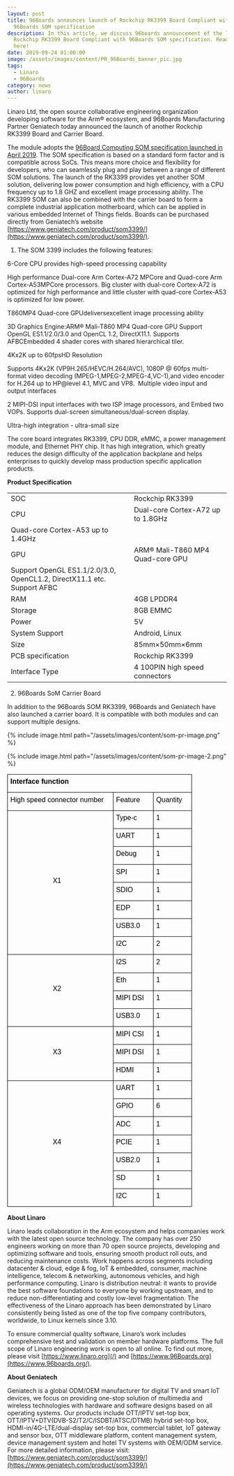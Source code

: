 ```yaml
---
layout: post
title: 96Boards announces launch of Rockchip RK3399 Board Compliant with
  96Boards SOM specification
description: In this article, we discuss 96boards announcement of the launch of
  Rockchip RK3399 Board Compliant with 96Boards SOM specification. Read more
  here!
date: 2019-09-24 01:00:00
image: /assets/images/content/PR_96Boards_banner_pic.jpg
tags:
  - Linaro
  - 96Boards
category: news
author: linaro
---
```


Linaro Ltd, the open source collaborative engineering organization developing software for the Arm® ecosystem, and 96Boards Manufacturing Partner Geniatech today announced the launch of another Rockchip RK3399 Board and Carrier Board.

The module adopts the [96Board Computing SOM specification launched in April 2019](/news/linaro-announces-launch-of-96boards-system-on-module-som-specification/). The SOM specification is based on a standard form factor and is compatible across SoCs. This means more choice and flexibility for developers, who can seamlessly plug and play between a range of different SOM solutions. The launch of the RK3399 provides yet another SOM solution, delivering low power consumption and high efficiency, with a CPU frequency up to 1.8 GHZ and excellent image processing ability. The RK3399 SOM can also be combined with the carrier board to form a complete industrial application motherboard, which can be applied in various embedded Internet of Things fields. Boards can be purchased directly from Geniatech’s website [https://www.geniatech.com/product/som3399/](https://www.geniatech.com/product/som3399/).

1. The SOM 3399 includes the following features:

6-Core CPU provides high-speed processing capability

High performance Dual-core Arm Cortex-A72 MPCore and Quad-core Arm Cortex-A53MPCore processors. Big cluster with dual-core Cortex-A72 is optimized for high performance and little cluster with quad-core Cortex-A53 is optimized for low power.

T860MP4 Quad-core GPUdeliversexcellent image processing ability

3D Graphics Engine:ARM® Mali-T860 MP4 Quad-core GPU Support OpenGL ES1.1/2.0/3.0 and OpenCL 1.2, DirectX11.1. Supports AFBCEmbedded 4 shader cores with shared hierarchical tiler.

4Kx2K up to 60fpsHD Resolution

Supports 4Kx2K (VP9H.265/HEVC/H.264/AVC), 1080P @ 60fps multi-format video decoding (MPEG-1,MPEG-2,MPEG-4,VC-1),and video encoder for H.264 up to HP@level 4.1, MVC and VP8. 
Multiple video input and output interfaces

2 MIPI-DSI input interfaces with two ISP image processors, and Embed two VOPs. Supports dual-screen simultaneous/dual-screen display.

Ultra-high integration - ultra-small size

The core board integrates RK3399, CPU DDR, eMMC, a power management module, and Ethernet PHY chip. It has high integration, which greatly reduces the design difficulty of the application backplane and helps enterprises to quickly develop mass production specific application products.

**Product Specification**

|                                                                        |                                   |
| ---------------------------------------------------------------------- | --------------------------------- |
| SOC                                                                    | Rockchip RK3399                   |
| CPU                                                                    | Dual-core Cortex-A72 up to 1.8GHz |
| Quad-core Cortex-A53 up to 1.4GHz                                      |
| GPU                                                                    | ARM® Mali-T860 MP4 Quad-core GPU  |
| Support OpenGL ES1.1/2.0/3.0, OpenCL1.2, DirectX11.1 etc. Support AFBC |
| RAM                                                                    | 4GB LPDDR4                        |
| Storage                                                                | 8GB EMMC                          |
| Power                                                                  | 5V                                |
| System Support                                                         | Android, Linux                    |
| Size                                                                   | 85mm×50mm×6mm                     |
| PCB specification                                                      | Rockchip RK3399                   |
| Interface Type                                                         | 4 100PIN high speed connectors    |

2. 96Boards SoM Carrier Board

In addition to the 96Boards SOM RK3399, 96Boards and Geniatech have also launched a carrier board. It is compatible with both modules and can support multiple designs.

{% include image.html path="/assets/images/content/som-pr-image.png" %}

{% include image.html path="/assets/images/content/som-pr-image-2.png" %}

  <table  class="table table-responsive" style="border:none;border-collapse:collapse;">
    <tbody style="border-left:1px solid #000;">
      <tr style="height:16pt;">
        <td colspan="3" style="border-left:solid #000000 0.5pt;border-right:solid #000000 0.5pt;border-bottom:solid #000000 0.5pt;border-top:solid #000000 0.5pt;vertical-align:top;padding:4pt 10pt 4pt 4.5pt;overflow:hidden;overflow-wrap:break-word;">
          <p dir="ltr" style="line-height:1.34;margin-right: 6pt;text-indent: -0.5pt;margin-top:0pt;margin-bottom:6.1pt;padding:0pt 0pt 0pt 0.5pt;"><span style="font-size:12pt;font-family:Arial;color:#000000;background-color:transparent;font-weight:700;font-style:normal;font-variant:normal;text-decoration:none;vertical-align:baseline;white-space:pre;white-space:pre-wrap;">Interface function</span></p>
        </td>
      </tr>
      <tr style="height:29pt;">
        <td style="border-left:solid #000000 0.5pt;border-right:solid #000000 0.5pt;border-bottom:solid #000000 0.5pt;border-top:solid #000000 0.5pt;vertical-align:top;padding:4pt 10pt 4pt 4.5pt;overflow:hidden;overflow-wrap:break-word;">
          <p dir="ltr" style="line-height:1.34;margin-right: 6pt;text-indent: -0.5pt;margin-top:0pt;margin-bottom:6.1pt;padding:0pt 0pt 0pt 0.5pt;"><span style="font-size:12pt;font-family:Arial;color:#000000;background-color:transparent;font-weight:400;font-style:normal;font-variant:normal;text-decoration:none;vertical-align:baseline;white-space:pre;white-space:pre-wrap;">High speed connector number</span></p>
        </td>
        <td style="border-left:solid #000000 0.5pt;border-right:solid #000000 0.5pt;border-bottom:solid #000000 0.5pt;border-top:solid #000000 0.5pt;vertical-align:top;padding:4pt 10pt 4pt 4.5pt;overflow:hidden;overflow-wrap:break-word;">
          <p dir="ltr" style="line-height:1.34;margin-right: 6pt;text-indent: -0.5pt;text-align: justify;margin-top:0pt;margin-bottom:6.1pt;padding:0pt 0pt 0pt 0.5pt;"><span style="font-size:12pt;font-family:Arial;color:#000000;background-color:transparent;font-weight:400;font-style:normal;font-variant:normal;text-decoration:none;vertical-align:baseline;white-space:pre;white-space:pre-wrap;">Feature</span></p>
        </td>
        <td style="border-left:solid #000000 0.5pt;border-right:solid #000000 0.5pt;border-bottom:solid #000000 0.5pt;border-top:solid #000000 0.5pt;vertical-align:top;padding:4pt 10pt 4pt 4.5pt;overflow:hidden;overflow-wrap:break-word;">
          <p dir="ltr" style="line-height:1.34;margin-right: 6pt;text-indent: -0.5pt;text-align: justify;margin-top:0pt;margin-bottom:6.1pt;padding:0pt 0pt 0pt 0.5pt;"><span style="font-size:12pt;font-family:Arial;color:#000000;background-color:transparent;font-weight:400;font-style:normal;font-variant:normal;text-decoration:none;vertical-align:baseline;white-space:pre;white-space:pre-wrap;">Quantity</span></p>
        </td>
      </tr>
      <tr style="height:14pt;">
        <td rowspan="8" style="border-left:solid #000000 0.5pt;border-right:solid #000000 0.5pt;border-bottom:solid #000000 0.5pt;border-top:solid #000000 0.5pt;vertical-align:middle;padding:4pt 10pt 4pt 4.5pt;overflow:hidden;overflow-wrap:break-word;">
          <p dir="ltr" style="line-height:1.34;margin-right: 6pt;text-indent: -0.5pt;text-align: center;margin-top:0pt;margin-bottom:6.1pt;padding:0pt 0pt 0pt 0.5pt;"><span style="font-size:12pt;font-family:Arial;color:#000000;background-color:transparent;font-weight:400;font-style:normal;font-variant:normal;text-decoration:none;vertical-align:baseline;white-space:pre;white-space:pre-wrap;">X1</span></p>
        </td>
        <td style="border-left:solid #000000 0.5pt;border-right:solid #000000 0.5pt;border-bottom:solid #000000 0.5pt;border-top:solid #000000 0.5pt;vertical-align:top;padding:4pt 10pt 4pt 4.5pt;overflow:hidden;overflow-wrap:break-word;">
          <p dir="ltr" style="line-height:1.34;margin-right: 6pt;text-indent: -0.5pt;text-align: justify;margin-top:0pt;margin-bottom:6.1pt;padding:0pt 0pt 0pt 0.5pt;"><span style="font-size:12pt;font-family:Arial;color:#000000;background-color:transparent;font-weight:400;font-style:normal;font-variant:normal;text-decoration:none;vertical-align:baseline;white-space:pre;white-space:pre-wrap;">Type-c</span></p>
        </td>
        <td style="border-left:solid #000000 0.5pt;border-right:solid #000000 0.5pt;border-bottom:solid #000000 0.5pt;border-top:solid #000000 0.5pt;vertical-align:top;padding:4pt 10pt 4pt 4.5pt;overflow:hidden;overflow-wrap:break-word;">
          <p dir="ltr" style="line-height:1.34;margin-right: 6pt;text-indent: -0.5pt;text-align: justify;margin-top:0pt;margin-bottom:6.1pt;padding:0pt 0pt 0pt 0.5pt;"><span style="font-size:12pt;font-family:Arial;color:#000000;background-color:transparent;font-weight:400;font-style:normal;font-variant:normal;text-decoration:none;vertical-align:baseline;white-space:pre;white-space:pre-wrap;">1</span></p>
        </td>
      </tr>
      <tr style="height:14pt;">
        <td style="border-left:solid #000000 0.5pt;border-right:solid #000000 0.5pt;border-bottom:solid #000000 0.5pt;border-top:solid #000000 0.5pt;vertical-align:top;padding:4pt 10pt 4pt 4.5pt;overflow:hidden;overflow-wrap:break-word;">
          <p dir="ltr" style="line-height:1.34;margin-right: 6pt;text-indent: -0.5pt;text-align: justify;margin-top:0pt;margin-bottom:6.1pt;padding:0pt 0pt 0pt 0.5pt;"><span style="font-size:12pt;font-family:Arial;color:#000000;background-color:transparent;font-weight:400;font-style:normal;font-variant:normal;text-decoration:none;vertical-align:baseline;white-space:pre;white-space:pre-wrap;">UART</span></p>
        </td>
        <td style="border-left:solid #000000 0.5pt;border-right:solid #000000 0.5pt;border-bottom:solid #000000 0.5pt;border-top:solid #000000 0.5pt;vertical-align:top;padding:4pt 10pt 4pt 4.5pt;overflow:hidden;overflow-wrap:break-word;">
          <p dir="ltr" style="line-height:1.34;margin-right: 6pt;text-indent: -0.5pt;text-align: justify;margin-top:0pt;margin-bottom:6.1pt;padding:0pt 0pt 0pt 0.5pt;"><span style="font-size:12pt;font-family:Arial;color:#000000;background-color:transparent;font-weight:400;font-style:normal;font-variant:normal;text-decoration:none;vertical-align:baseline;white-space:pre;white-space:pre-wrap;">1</span></p>
        </td>
      </tr>
      <tr style="height:14pt;">
        <td style="border-left:solid #000000 0.5pt;border-right:solid #000000 0.5pt;border-bottom:solid #000000 0.5pt;border-top:solid #000000 0.5pt;vertical-align:top;padding:4pt 10pt 4pt 4.5pt;overflow:hidden;overflow-wrap:break-word;">
          <p dir="ltr" style="line-height:1.34;margin-right: 6pt;text-indent: -0.5pt;text-align: justify;margin-top:0pt;margin-bottom:6.1pt;padding:0pt 0pt 0pt 0.5pt;"><span style="font-size:12pt;font-family:Arial;color:#000000;background-color:transparent;font-weight:400;font-style:normal;font-variant:normal;text-decoration:none;vertical-align:baseline;white-space:pre;white-space:pre-wrap;">Debug</span></p>
        </td>
        <td style="border-left:solid #000000 0.5pt;border-right:solid #000000 0.5pt;border-bottom:solid #000000 0.5pt;border-top:solid #000000 0.5pt;vertical-align:top;padding:4pt 10pt 4pt 4.5pt;overflow:hidden;overflow-wrap:break-word;">
          <p dir="ltr" style="line-height:1.34;margin-right: 6pt;text-indent: -0.5pt;text-align: justify;margin-top:0pt;margin-bottom:6.1pt;padding:0pt 0pt 0pt 0.5pt;"><span style="font-size:12pt;font-family:Arial;color:#000000;background-color:transparent;font-weight:400;font-style:normal;font-variant:normal;text-decoration:none;vertical-align:baseline;white-space:pre;white-space:pre-wrap;">1</span></p>
        </td>
      </tr>
      <tr style="height:14pt;">
        <td style="border-left:solid #000000 0.5pt;border-right:solid #000000 0.5pt;border-bottom:solid #000000 0.5pt;border-top:solid #000000 0.5pt;vertical-align:top;padding:4pt 10pt 4pt 4.5pt;overflow:hidden;overflow-wrap:break-word;">
          <p dir="ltr" style="line-height:1.34;margin-right: 6pt;text-indent: -0.5pt;text-align: justify;margin-top:0pt;margin-bottom:6.1pt;padding:0pt 0pt 0pt 0.5pt;"><span style="font-size:12pt;font-family:Arial;color:#000000;background-color:transparent;font-weight:400;font-style:normal;font-variant:normal;text-decoration:none;vertical-align:baseline;white-space:pre;white-space:pre-wrap;">SPI</span></p>
        </td>
        <td style="border-left:solid #000000 0.5pt;border-right:solid #000000 0.5pt;border-bottom:solid #000000 0.5pt;border-top:solid #000000 0.5pt;vertical-align:top;padding:4pt 10pt 4pt 4.5pt;overflow:hidden;overflow-wrap:break-word;">
          <p dir="ltr" style="line-height:1.34;margin-right: 6pt;text-indent: -0.5pt;text-align: justify;margin-top:0pt;margin-bottom:6.1pt;padding:0pt 0pt 0pt 0.5pt;"><span style="font-size:12pt;font-family:Arial;color:#000000;background-color:transparent;font-weight:400;font-style:normal;font-variant:normal;text-decoration:none;vertical-align:baseline;white-space:pre;white-space:pre-wrap;">1</span></p>
        </td>
      </tr>
      <tr style="height:14pt;">
        <td style="border-left:solid #000000 0.5pt;border-right:solid #000000 0.5pt;border-bottom:solid #000000 0.5pt;border-top:solid #000000 0.5pt;vertical-align:top;padding:4pt 10pt 4pt 4.5pt;overflow:hidden;overflow-wrap:break-word;">
          <p dir="ltr" style="line-height:1.34;margin-right: 6pt;text-indent: -0.5pt;text-align: justify;margin-top:0pt;margin-bottom:6.1pt;padding:0pt 0pt 0pt 0.5pt;"><span style="font-size:12pt;font-family:Arial;color:#000000;background-color:transparent;font-weight:400;font-style:normal;font-variant:normal;text-decoration:none;vertical-align:baseline;white-space:pre;white-space:pre-wrap;">SDIO</span></p>
        </td>
        <td style="border-left:solid #000000 0.5pt;border-right:solid #000000 0.5pt;border-bottom:solid #000000 0.5pt;border-top:solid #000000 0.5pt;vertical-align:top;padding:4pt 10pt 4pt 4.5pt;overflow:hidden;overflow-wrap:break-word;">
          <p dir="ltr" style="line-height:1.34;margin-right: 6pt;text-indent: -0.5pt;text-align: justify;margin-top:0pt;margin-bottom:6.1pt;padding:0pt 0pt 0pt 0.5pt;"><span style="font-size:12pt;font-family:Arial;color:#000000;background-color:transparent;font-weight:400;font-style:normal;font-variant:normal;text-decoration:none;vertical-align:baseline;white-space:pre;white-space:pre-wrap;">1</span></p>
        </td>
      </tr>
      <tr style="height:14pt;">
        <td style="border-left:solid #000000 0.5pt;border-right:solid #000000 0.5pt;border-bottom:solid #000000 0.5pt;border-top:solid #000000 0.5pt;vertical-align:top;padding:4pt 10pt 4pt 4.5pt;overflow:hidden;overflow-wrap:break-word;">
          <p dir="ltr" style="line-height:1.34;margin-right: 6pt;text-indent: -0.5pt;text-align: justify;margin-top:0pt;margin-bottom:6.1pt;padding:0pt 0pt 0pt 0.5pt;"><span style="font-size:12pt;font-family:Arial;color:#000000;background-color:transparent;font-weight:400;font-style:normal;font-variant:normal;text-decoration:none;vertical-align:baseline;white-space:pre;white-space:pre-wrap;">EDP</span></p>
        </td>
        <td style="border-left:solid #000000 0.5pt;border-right:solid #000000 0.5pt;border-bottom:solid #000000 0.5pt;border-top:solid #000000 0.5pt;vertical-align:top;padding:4pt 10pt 4pt 4.5pt;overflow:hidden;overflow-wrap:break-word;">
          <p dir="ltr" style="line-height:1.34;margin-right: 6pt;text-indent: -0.5pt;text-align: justify;margin-top:0pt;margin-bottom:6.1pt;padding:0pt 0pt 0pt 0.5pt;"><span style="font-size:12pt;font-family:Arial;color:#000000;background-color:transparent;font-weight:400;font-style:normal;font-variant:normal;text-decoration:none;vertical-align:baseline;white-space:pre;white-space:pre-wrap;">1</span></p>
        </td>
      </tr>
      <tr style="height:14pt;">
        <td style="border-left:solid #000000 0.5pt;border-right:solid #000000 0.5pt;border-bottom:solid #000000 0.5pt;border-top:solid #000000 0.5pt;vertical-align:top;padding:4pt 10pt 4pt 4.5pt;overflow:hidden;overflow-wrap:break-word;">
          <p dir="ltr" style="line-height:1.34;margin-right: 6pt;text-indent: -0.5pt;text-align: justify;margin-top:0pt;margin-bottom:6.1pt;padding:0pt 0pt 0pt 0.5pt;"><span style="font-size:12pt;font-family:Arial;color:#000000;background-color:transparent;font-weight:400;font-style:normal;font-variant:normal;text-decoration:none;vertical-align:baseline;white-space:pre;white-space:pre-wrap;">USB3.0</span></p>
        </td>
        <td style="border-left:solid #000000 0.5pt;border-right:solid #000000 0.5pt;border-bottom:solid #000000 0.5pt;border-top:solid #000000 0.5pt;vertical-align:top;padding:4pt 10pt 4pt 4.5pt;overflow:hidden;overflow-wrap:break-word;">
          <p dir="ltr" style="line-height:1.34;margin-right: 6pt;text-indent: -0.5pt;text-align: justify;margin-top:0pt;margin-bottom:6.1pt;padding:0pt 0pt 0pt 0.5pt;"><span style="font-size:12pt;font-family:Arial;color:#000000;background-color:transparent;font-weight:400;font-style:normal;font-variant:normal;text-decoration:none;vertical-align:baseline;white-space:pre;white-space:pre-wrap;">1</span></p>
        </td>
      </tr>
      <tr style="height:14pt;">
        <td style="border-left:solid #000000 0.5pt;border-right:solid #000000 0.5pt;border-bottom:solid #000000 0.5pt;border-top:solid #000000 0.5pt;vertical-align:top;padding:4pt 10pt 4pt 4.5pt;overflow:hidden;overflow-wrap:break-word;">
          <p dir="ltr" style="line-height:1.34;margin-right: 6pt;text-indent: -0.5pt;text-align: justify;margin-top:0pt;margin-bottom:6.1pt;padding:0pt 0pt 0pt 0.5pt;"><span style="font-size:12pt;font-family:Arial;color:#000000;background-color:transparent;font-weight:400;font-style:normal;font-variant:normal;text-decoration:none;vertical-align:baseline;white-space:pre;white-space:pre-wrap;">I2C</span></p>
        </td>
        <td style="border-left:solid #000000 0.5pt;border-right:solid #000000 0.5pt;border-bottom:solid #000000 0.5pt;border-top:solid #000000 0.5pt;vertical-align:top;padding:4pt 10pt 4pt 4.5pt;overflow:hidden;overflow-wrap:break-word;">
          <p dir="ltr" style="line-height:1.34;margin-right: 6pt;text-indent: -0.5pt;text-align: justify;margin-top:0pt;margin-bottom:6.1pt;padding:0pt 0pt 0pt 0.5pt;"><span style="font-size:12pt;font-family:Arial;color:#000000;background-color:transparent;font-weight:400;font-style:normal;font-variant:normal;text-decoration:none;vertical-align:baseline;white-space:pre;white-space:pre-wrap;">2</span></p>
        </td>
      </tr>
      <tr style="height:14pt;">
        <td rowspan="4" style="border-left:solid #000000 0.5pt;border-right:solid #000000 0.5pt;border-bottom:solid #000000 0.5pt;border-top:solid #000000 0.5pt;vertical-align:middle;padding:4pt 10pt 4pt 4.5pt;overflow:hidden;overflow-wrap:break-word;">
          <p dir="ltr" style="line-height:1.34;margin-right: 6pt;text-indent: -0.5pt;text-align: center;margin-top:0pt;margin-bottom:6.1pt;padding:0pt 0pt 0pt 0.5pt;"><span style="font-size:12pt;font-family:Arial;color:#000000;background-color:transparent;font-weight:400;font-style:normal;font-variant:normal;text-decoration:none;vertical-align:baseline;white-space:pre;white-space:pre-wrap;">X2</span></p>
        </td>
        <td style="border-left:solid #000000 0.5pt;border-right:solid #000000 0.5pt;border-bottom:solid #000000 0.5pt;border-top:solid #000000 0.5pt;vertical-align:top;padding:4pt 10pt 4pt 4.5pt;overflow:hidden;overflow-wrap:break-word;">
          <p dir="ltr" style="line-height:1.34;margin-right: 6pt;text-indent: -0.5pt;text-align: justify;margin-top:0pt;margin-bottom:6.1pt;padding:0pt 0pt 0pt 0.5pt;"><span style="font-size:12pt;font-family:Arial;color:#000000;background-color:transparent;font-weight:400;font-style:normal;font-variant:normal;text-decoration:none;vertical-align:baseline;white-space:pre;white-space:pre-wrap;">I2S</span></p>
        </td>
        <td style="border-left:solid #000000 0.5pt;border-right:solid #000000 0.5pt;border-bottom:solid #000000 0.5pt;border-top:solid #000000 0.5pt;vertical-align:top;padding:4pt 10pt 4pt 4.5pt;overflow:hidden;overflow-wrap:break-word;">
          <p dir="ltr" style="line-height:1.34;margin-right: 6pt;text-indent: -0.5pt;text-align: justify;margin-top:0pt;margin-bottom:6.1pt;padding:0pt 0pt 0pt 0.5pt;"><span style="font-size:12pt;font-family:Arial;color:#000000;background-color:transparent;font-weight:400;font-style:normal;font-variant:normal;text-decoration:none;vertical-align:baseline;white-space:pre;white-space:pre-wrap;">2</span></p>
        </td>
      </tr>
      <tr style="height:14pt;">
        <td style="border-left:solid #000000 0.5pt;border-right:solid #000000 0.5pt;border-bottom:solid #000000 0.5pt;border-top:solid #000000 0.5pt;vertical-align:top;padding:4pt 10pt 4pt 4.5pt;overflow:hidden;overflow-wrap:break-word;">
          <p dir="ltr" style="line-height:1.34;margin-right: 6pt;text-indent: -0.5pt;text-align: justify;margin-top:0pt;margin-bottom:6.1pt;padding:0pt 0pt 0pt 0.5pt;"><span style="font-size:12pt;font-family:Arial;color:#000000;background-color:transparent;font-weight:400;font-style:normal;font-variant:normal;text-decoration:none;vertical-align:baseline;white-space:pre;white-space:pre-wrap;">Eth</span></p>
        </td>
        <td style="border-left:solid #000000 0.5pt;border-right:solid #000000 0.5pt;border-bottom:solid #000000 0.5pt;border-top:solid #000000 0.5pt;vertical-align:top;padding:4pt 10pt 4pt 4.5pt;overflow:hidden;overflow-wrap:break-word;">
          <p dir="ltr" style="line-height:1.34;margin-right: 6pt;text-indent: -0.5pt;text-align: justify;margin-top:0pt;margin-bottom:6.1pt;padding:0pt 0pt 0pt 0.5pt;"><span style="font-size:12pt;font-family:Arial;color:#000000;background-color:transparent;font-weight:400;font-style:normal;font-variant:normal;text-decoration:none;vertical-align:baseline;white-space:pre;white-space:pre-wrap;">1</span></p>
        </td>
      </tr>
      <tr style="height:14pt;">
        <td style="border-left:solid #000000 0.5pt;border-right:solid #000000 0.5pt;border-bottom:solid #000000 0.5pt;border-top:solid #000000 0.5pt;vertical-align:top;padding:4pt 10pt 4pt 4.5pt;overflow:hidden;overflow-wrap:break-word;">
          <p dir="ltr" style="line-height:1.34;margin-right: 6pt;text-indent: -0.5pt;text-align: justify;margin-top:0pt;margin-bottom:6.1pt;padding:0pt 0pt 0pt 0.5pt;"><span style="font-size:12pt;font-family:Arial;color:#000000;background-color:transparent;font-weight:400;font-style:normal;font-variant:normal;text-decoration:none;vertical-align:baseline;white-space:pre;white-space:pre-wrap;">MIPI DSI</span></p>
        </td>
        <td style="border-left:solid #000000 0.5pt;border-right:solid #000000 0.5pt;border-bottom:solid #000000 0.5pt;border-top:solid #000000 0.5pt;vertical-align:top;padding:4pt 10pt 4pt 4.5pt;overflow:hidden;overflow-wrap:break-word;">
          <p dir="ltr" style="line-height:1.34;margin-right: 6pt;text-indent: -0.5pt;text-align: justify;margin-top:0pt;margin-bottom:6.1pt;padding:0pt 0pt 0pt 0.5pt;"><span style="font-size:12pt;font-family:Arial;color:#000000;background-color:transparent;font-weight:400;font-style:normal;font-variant:normal;text-decoration:none;vertical-align:baseline;white-space:pre;white-space:pre-wrap;">1</span></p>
        </td>
      </tr>
      <tr style="height:14pt;">
        <td style="border-left:solid #000000 0.5pt;border-right:solid #000000 0.5pt;border-bottom:solid #000000 0.5pt;border-top:solid #000000 0.5pt;vertical-align:top;padding:4pt 10pt 4pt 4.5pt;overflow:hidden;overflow-wrap:break-word;">
          <p dir="ltr" style="line-height:1.34;margin-right: 6pt;text-indent: -0.5pt;text-align: justify;margin-top:0pt;margin-bottom:6.1pt;padding:0pt 0pt 0pt 0.5pt;"><span style="font-size:12pt;font-family:Arial;color:#000000;background-color:transparent;font-weight:400;font-style:normal;font-variant:normal;text-decoration:none;vertical-align:baseline;white-space:pre;white-space:pre-wrap;">USB3.0</span></p>
        </td>
        <td style="border-left:solid #000000 0.5pt;border-right:solid #000000 0.5pt;border-bottom:solid #000000 0.5pt;border-top:solid #000000 0.5pt;vertical-align:top;padding:4pt 10pt 4pt 4.5pt;overflow:hidden;overflow-wrap:break-word;">
          <p dir="ltr" style="line-height:1.34;margin-right: 6pt;text-indent: -0.5pt;text-align: justify;margin-top:0pt;margin-bottom:6.1pt;padding:0pt 0pt 0pt 0.5pt;"><span style="font-size:12pt;font-family:Arial;color:#000000;background-color:transparent;font-weight:400;font-style:normal;font-variant:normal;text-decoration:none;vertical-align:baseline;white-space:pre;white-space:pre-wrap;">1</span></p>
        </td>
      </tr>
      <tr style="height:14pt;">
        <td rowspan="3" style="border-left:solid #000000 0.5pt;border-right:solid #000000 0.5pt;border-bottom:solid #000000 0.5pt;border-top:solid #000000 0.5pt;vertical-align:middle;padding:4pt 10pt 4pt 4.5pt;overflow:hidden;overflow-wrap:break-word;">
          <p dir="ltr" style="line-height:1.34;margin-right: 6pt;text-indent: -0.5pt;text-align: center;margin-top:0pt;margin-bottom:6.1pt;padding:0pt 0pt 0pt 0.5pt;"><span style="font-size:12pt;font-family:Arial;color:#000000;background-color:transparent;font-weight:400;font-style:normal;font-variant:normal;text-decoration:none;vertical-align:baseline;white-space:pre;white-space:pre-wrap;">X3</span></p>
        </td>
        <td style="border-left:solid #000000 0.5pt;border-right:solid #000000 0.5pt;border-bottom:solid #000000 0.5pt;border-top:solid #000000 0.5pt;vertical-align:top;padding:4pt 10pt 4pt 4.5pt;overflow:hidden;overflow-wrap:break-word;">
          <p dir="ltr" style="line-height:1.34;margin-right: 6pt;text-indent: -0.5pt;text-align: justify;margin-top:0pt;margin-bottom:6.1pt;padding:0pt 0pt 0pt 0.5pt;"><span style="font-size:12pt;font-family:Arial;color:#000000;background-color:transparent;font-weight:400;font-style:normal;font-variant:normal;text-decoration:none;vertical-align:baseline;white-space:pre;white-space:pre-wrap;">MIPI CSI</span></p>
        </td>
        <td style="border-left:solid #000000 0.5pt;border-right:solid #000000 0.5pt;border-bottom:solid #000000 0.5pt;border-top:solid #000000 0.5pt;vertical-align:top;padding:4pt 10pt 4pt 4.5pt;overflow:hidden;overflow-wrap:break-word;">
          <p dir="ltr" style="line-height:1.34;margin-right: 6pt;text-indent: -0.5pt;text-align: justify;margin-top:0pt;margin-bottom:6.1pt;padding:0pt 0pt 0pt 0.5pt;"><span style="font-size:12pt;font-family:Arial;color:#000000;background-color:transparent;font-weight:400;font-style:normal;font-variant:normal;text-decoration:none;vertical-align:baseline;white-space:pre;white-space:pre-wrap;">1</span></p>
        </td>
      </tr>
      <tr style="height:14pt;">
        <td style="border-left:solid #000000 0.5pt;border-right:solid #000000 0.5pt;border-bottom:solid #000000 0.5pt;border-top:solid #000000 0.5pt;vertical-align:top;padding:4pt 10pt 4pt 4.5pt;overflow:hidden;overflow-wrap:break-word;">
          <p dir="ltr" style="line-height:1.34;margin-right: 6pt;text-indent: -0.5pt;text-align: justify;margin-top:0pt;margin-bottom:6.1pt;padding:0pt 0pt 0pt 0.5pt;"><span style="font-size:12pt;font-family:Arial;color:#000000;background-color:transparent;font-weight:400;font-style:normal;font-variant:normal;text-decoration:none;vertical-align:baseline;white-space:pre;white-space:pre-wrap;">MIPI DSI</span></p>
        </td>
        <td style="border-left:solid #000000 0.5pt;border-right:solid #000000 0.5pt;border-bottom:solid #000000 0.5pt;border-top:solid #000000 0.5pt;vertical-align:top;padding:4pt 10pt 4pt 4.5pt;overflow:hidden;overflow-wrap:break-word;">
          <p dir="ltr" style="line-height:1.34;margin-right: 6pt;text-indent: -0.5pt;text-align: justify;margin-top:0pt;margin-bottom:6.1pt;padding:0pt 0pt 0pt 0.5pt;"><span style="font-size:12pt;font-family:Arial;color:#000000;background-color:transparent;font-weight:400;font-style:normal;font-variant:normal;text-decoration:none;vertical-align:baseline;white-space:pre;white-space:pre-wrap;">1</span></p>
        </td>
      </tr>
      <tr style="height:14pt;">
        <td style="border-left:solid #000000 0.5pt;border-right:solid #000000 0.5pt;border-bottom:solid #000000 0.5pt;border-top:solid #000000 0.5pt;vertical-align:top;padding:4pt 10pt 4pt 4.5pt;overflow:hidden;overflow-wrap:break-word;">
          <p dir="ltr" style="line-height:1.34;margin-right: 6pt;text-indent: -0.5pt;text-align: justify;margin-top:0pt;margin-bottom:6.1pt;padding:0pt 0pt 0pt 0.5pt;"><span style="font-size:12pt;font-family:Arial;color:#000000;background-color:transparent;font-weight:400;font-style:normal;font-variant:normal;text-decoration:none;vertical-align:baseline;white-space:pre;white-space:pre-wrap;">HDMI</span></p>
        </td>
        <td style="border-left:solid #000000 0.5pt;border-right:solid #000000 0.5pt;border-bottom:solid #000000 0.5pt;border-top:solid #000000 0.5pt;vertical-align:top;padding:4pt 10pt 4pt 4.5pt;overflow:hidden;overflow-wrap:break-word;">
          <p dir="ltr" style="line-height:1.34;margin-right: 6pt;text-indent: -0.5pt;text-align: justify;margin-top:0pt;margin-bottom:6.1pt;padding:0pt 0pt 0pt 0.5pt;"><span style="font-size:12pt;font-family:Arial;color:#000000;background-color:transparent;font-weight:400;font-style:normal;font-variant:normal;text-decoration:none;vertical-align:baseline;white-space:pre;white-space:pre-wrap;">1</span></p>
        </td>
      </tr>
      <tr style="height:14pt;">
        <td rowspan="7" style="border-left:solid #000000 0.5pt;border-right:solid #000000 0.5pt;border-bottom:solid #000000 0.5pt;border-top:solid #000000 0.5pt;vertical-align:middle;padding:4pt 10pt 4pt 4.5pt;overflow:hidden;overflow-wrap:break-word;">
          <p dir="ltr" style="line-height:1.34;margin-right: 6pt;text-indent: -0.5pt;text-align: center;margin-top:0pt;margin-bottom:6.1pt;padding:0pt 0pt 0pt 0.5pt;"><span style="font-size:12pt;font-family:Arial;color:#000000;background-color:transparent;font-weight:400;font-style:normal;font-variant:normal;text-decoration:none;vertical-align:baseline;white-space:pre;white-space:pre-wrap;">X4</span></p>
        </td>
        <td style="border-left:solid #000000 0.5pt;border-right:solid #000000 0.5pt;border-bottom:solid #000000 0.5pt;border-top:solid #000000 0.5pt;vertical-align:top;padding:4pt 10pt 4pt 4.5pt;overflow:hidden;overflow-wrap:break-word;">
          <p dir="ltr" style="line-height:1.34;margin-right: 6pt;text-indent: -0.5pt;text-align: justify;margin-top:0pt;margin-bottom:6.1pt;padding:0pt 0pt 0pt 0.5pt;"><span style="font-size:12pt;font-family:Arial;color:#000000;background-color:transparent;font-weight:400;font-style:normal;font-variant:normal;text-decoration:none;vertical-align:baseline;white-space:pre;white-space:pre-wrap;">UART</span></p>
        </td>
        <td style="border-left:solid #000000 0.5pt;border-right:solid #000000 0.5pt;border-bottom:solid #000000 0.5pt;border-top:solid #000000 0.5pt;vertical-align:top;padding:4pt 10pt 4pt 4.5pt;overflow:hidden;overflow-wrap:break-word;">
          <p dir="ltr" style="line-height:1.34;margin-right: 6pt;text-indent: -0.5pt;text-align: justify;margin-top:0pt;margin-bottom:6.1pt;padding:0pt 0pt 0pt 0.5pt;"><span style="font-size:12pt;font-family:Arial;color:#000000;background-color:transparent;font-weight:400;font-style:normal;font-variant:normal;text-decoration:none;vertical-align:baseline;white-space:pre;white-space:pre-wrap;">1</span></p>
        </td>
      </tr>
      <tr style="height:14pt;">
        <td style="border-left:solid #000000 0.5pt;border-right:solid #000000 0.5pt;border-bottom:solid #000000 0.5pt;border-top:solid #000000 0.5pt;vertical-align:top;padding:4pt 10pt 4pt 4.5pt;overflow:hidden;overflow-wrap:break-word;">
          <p dir="ltr" style="line-height:1.34;margin-right: 6pt;text-indent: -0.5pt;text-align: justify;margin-top:0pt;margin-bottom:6.1pt;padding:0pt 0pt 0pt 0.5pt;"><span style="font-size:12pt;font-family:Arial;color:#000000;background-color:transparent;font-weight:400;font-style:normal;font-variant:normal;text-decoration:none;vertical-align:baseline;white-space:pre;white-space:pre-wrap;">GPIO</span></p>
        </td>
        <td style="border-left:solid #000000 0.5pt;border-right:solid #000000 0.5pt;border-bottom:solid #000000 0.5pt;border-top:solid #000000 0.5pt;vertical-align:top;padding:4pt 10pt 4pt 4.5pt;overflow:hidden;overflow-wrap:break-word;">
          <p dir="ltr" style="line-height:1.34;margin-right: 6pt;text-indent: -0.5pt;text-align: justify;margin-top:0pt;margin-bottom:6.1pt;padding:0pt 0pt 0pt 0.5pt;"><span style="font-size:12pt;font-family:Arial;color:#000000;background-color:transparent;font-weight:400;font-style:normal;font-variant:normal;text-decoration:none;vertical-align:baseline;white-space:pre;white-space:pre-wrap;">6</span></p>
        </td>
      </tr>
      <tr style="height:14pt;">
        <td style="border-left:solid #000000 0.5pt;border-right:solid #000000 0.5pt;border-bottom:solid #000000 0.5pt;border-top:solid #000000 0.5pt;vertical-align:top;padding:4pt 10pt 4pt 4.5pt;overflow:hidden;overflow-wrap:break-word;">
          <p dir="ltr" style="line-height:1.34;margin-right: 6pt;text-indent: -0.5pt;text-align: justify;margin-top:0pt;margin-bottom:6.1pt;padding:0pt 0pt 0pt 0.5pt;"><span style="font-size:12pt;font-family:Arial;color:#000000;background-color:transparent;font-weight:400;font-style:normal;font-variant:normal;text-decoration:none;vertical-align:baseline;white-space:pre;white-space:pre-wrap;">ADC</span></p>
        </td>
        <td style="border-left:solid #000000 0.5pt;border-right:solid #000000 0.5pt;border-bottom:solid #000000 0.5pt;border-top:solid #000000 0.5pt;vertical-align:top;padding:4pt 10pt 4pt 4.5pt;overflow:hidden;overflow-wrap:break-word;">
          <p dir="ltr" style="line-height:1.34;margin-right: 6pt;text-indent: -0.5pt;text-align: justify;margin-top:0pt;margin-bottom:6.1pt;padding:0pt 0pt 0pt 0.5pt;"><span style="font-size:12pt;font-family:Arial;color:#000000;background-color:transparent;font-weight:400;font-style:normal;font-variant:normal;text-decoration:none;vertical-align:baseline;white-space:pre;white-space:pre-wrap;">1</span></p>
        </td>
      </tr>
      <tr style="height:14pt;">
        <td style="border-left:solid #000000 0.5pt;border-right:solid #000000 0.5pt;border-bottom:solid #000000 0.5pt;border-top:solid #000000 0.5pt;vertical-align:top;padding:4pt 10pt 4pt 4.5pt;overflow:hidden;overflow-wrap:break-word;">
          <p dir="ltr" style="line-height:1.34;margin-right: 6pt;text-indent: -0.5pt;text-align: justify;margin-top:0pt;margin-bottom:6.1pt;padding:0pt 0pt 0pt 0.5pt;"><span style="font-size:12pt;font-family:Arial;color:#000000;background-color:transparent;font-weight:400;font-style:normal;font-variant:normal;text-decoration:none;vertical-align:baseline;white-space:pre;white-space:pre-wrap;">PCIE</span></p>
        </td>
        <td style="border-left:solid #000000 0.5pt;border-right:solid #000000 0.5pt;border-bottom:solid #000000 0.5pt;border-top:solid #000000 0.5pt;vertical-align:top;padding:4pt 10pt 4pt 4.5pt;overflow:hidden;overflow-wrap:break-word;">
          <p dir="ltr" style="line-height:1.34;margin-right: 6pt;text-indent: -0.5pt;text-align: justify;margin-top:0pt;margin-bottom:6.1pt;padding:0pt 0pt 0pt 0.5pt;"><span style="font-size:12pt;font-family:Arial;color:#000000;background-color:transparent;font-weight:400;font-style:normal;font-variant:normal;text-decoration:none;vertical-align:baseline;white-space:pre;white-space:pre-wrap;">1</span></p>
        </td>
      </tr>
      <tr style="height:14pt;">
        <td style="border-left:solid #000000 0.5pt;border-right:solid #000000 0.5pt;border-bottom:solid #000000 0.5pt;border-top:solid #000000 0.5pt;vertical-align:top;padding:4pt 10pt 4pt 4.5pt;overflow:hidden;overflow-wrap:break-word;">
          <p dir="ltr" style="line-height:1.34;margin-right: 6pt;text-indent: -0.5pt;text-align: justify;margin-top:0pt;margin-bottom:6.1pt;padding:0pt 0pt 0pt 0.5pt;"><span style="font-size:12pt;font-family:Arial;color:#000000;background-color:transparent;font-weight:400;font-style:normal;font-variant:normal;text-decoration:none;vertical-align:baseline;white-space:pre;white-space:pre-wrap;">USB2.0</span></p>
        </td>
        <td style="border-left:solid #000000 0.5pt;border-right:solid #000000 0.5pt;border-bottom:solid #000000 0.5pt;border-top:solid #000000 0.5pt;vertical-align:top;padding:4pt 10pt 4pt 4.5pt;overflow:hidden;overflow-wrap:break-word;">
          <p dir="ltr" style="line-height:1.34;margin-right: 6pt;text-indent: -0.5pt;text-align: justify;margin-top:0pt;margin-bottom:6.1pt;padding:0pt 0pt 0pt 0.5pt;"><span style="font-size:12pt;font-family:Arial;color:#000000;background-color:transparent;font-weight:400;font-style:normal;font-variant:normal;text-decoration:none;vertical-align:baseline;white-space:pre;white-space:pre-wrap;">1</span></p>
        </td>
      </tr>
      <tr style="height:14pt;">
        <td style="border-left:solid #000000 0.5pt;border-right:solid #000000 0.5pt;border-bottom:solid #000000 0.5pt;border-top:solid #000000 0.5pt;vertical-align:top;padding:4pt 10pt 4pt 4.5pt;overflow:hidden;overflow-wrap:break-word;">
          <p dir="ltr" style="line-height:1.34;margin-right: 6pt;text-indent: -0.5pt;text-align: justify;margin-top:0pt;margin-bottom:6.1pt;padding:0pt 0pt 0pt 0.5pt;"><span style="font-size:12pt;font-family:Arial;color:#000000;background-color:transparent;font-weight:400;font-style:normal;font-variant:normal;text-decoration:none;vertical-align:baseline;white-space:pre;white-space:pre-wrap;">SD</span></p>
        </td>
        <td style="border-left:solid #000000 0.5pt;border-right:solid #000000 0.5pt;border-bottom:solid #000000 0.5pt;border-top:solid #000000 0.5pt;vertical-align:top;padding:4pt 10pt 4pt 4.5pt;overflow:hidden;overflow-wrap:break-word;">
          <p dir="ltr" style="line-height:1.34;margin-right: 6pt;text-indent: -0.5pt;text-align: justify;margin-top:0pt;margin-bottom:6.1pt;padding:0pt 0pt 0pt 0.5pt;"><span style="font-size:12pt;font-family:Arial;color:#000000;background-color:transparent;font-weight:400;font-style:normal;font-variant:normal;text-decoration:none;vertical-align:baseline;white-space:pre;white-space:pre-wrap;">1</span></p>
        </td>
      </tr>
      <tr style="height:14pt;">
        <td style="border-left:solid #000000 0.5pt;border-right:solid #000000 0.5pt;border-bottom:solid #000000 0.5pt;border-top:solid #000000 0.5pt;vertical-align:top;padding:4pt 10pt 4pt 4.5pt;overflow:hidden;overflow-wrap:break-word;">
          <p dir="ltr" style="line-height:1.34;margin-right: 6pt;text-indent: -0.5pt;text-align: justify;margin-top:0pt;margin-bottom:6.1pt;padding:0pt 0pt 0pt 0.5pt;"><span style="font-size:12pt;font-family:Arial;color:#000000;background-color:transparent;font-weight:400;font-style:normal;font-variant:normal;text-decoration:none;vertical-align:baseline;white-space:pre;white-space:pre-wrap;">I2C</span></p>
        </td>
        <td style="border-left:solid #000000 0.5pt;border-right:solid #000000 0.5pt;border-bottom:solid #000000 0.5pt;border-top:solid #000000 0.5pt;vertical-align:top;padding:4pt 10pt 4pt 4.5pt;overflow:hidden;overflow-wrap:break-word;">
          <p dir="ltr" style="line-height:1.34;margin-right: 6pt;text-indent: -0.5pt;text-align: justify;margin-top:0pt;margin-bottom:6.1pt;padding:0pt 0pt 0pt 0.5pt;"><span style="font-size:12pt;font-family:Arial;color:#000000;background-color:transparent;font-weight:400;font-style:normal;font-variant:normal;text-decoration:none;vertical-align:baseline;white-space:pre;white-space:pre-wrap;">1</span></p>
        </td>
      </tr>
    </tbody>
  </table>

**About Linaro**

Linaro leads collaboration in the Arm ecosystem and helps companies work with the latest open source technology. The company has over 250 engineers working on more than 70 open source projects, developing and optimizing software and tools, ensuring smooth product roll outs, and reducing maintenance costs. Work happens across segments including datacenter & cloud, edge & fog, IoT & embedded, consumer, machine intelligence, telecom & networking, autonomous vehicles, and high performance computing. Linaro is distribution neutral: it wants to provide the best software foundations to everyone by working upstream, and to reduce non-differentiating and costly low-level fragmentation. The effectiveness of the Linaro approach has been demonstrated by Linaro consistently being listed as one of the top five company contributors, worldwide, to Linux kernels since 3.10.

To ensure commercial quality software, Linaro’s work includes comprehensive test and validation on member hardware platforms. The full scope of Linaro engineering work is open to all online. To find out more, please visit [https://www.linaro.org](/) and [https://www.96Boards.org](https://www.96boards.org/).

**About Geniatech**

Geniatech is a global ODM/OEM manufacturer for digital TV and smart IoT devices, we focus on providing one-stop solution of multimedia and wireless technologies with hardware and software designs based on all operating systems. Our products include OTT/IPTV set-top box, OTT/IPTV+DTV(DVB-S2/T2/C/ISDBT/ATSC/DTMB) hybrid set-top box, HDMI-in/4G-LTE/dual-display set-top box, commercial tablet, IoT gateway and sensor box, OTT middleware platform, content management system, device management system and hotel TV systems with OEM/ODM service. For more detailed information, please visit: [https://www.geniatech.com/product/som3399/](https://www.geniatech.com/product/som3399/)